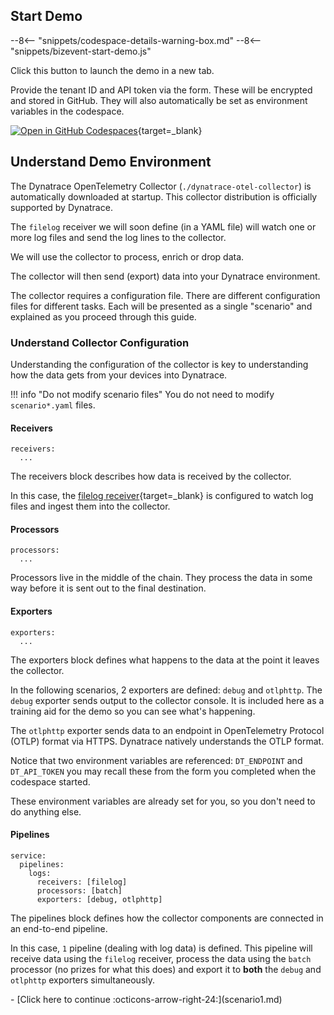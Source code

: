 ## Start Demo

--8<-- "snippets/codespace-details-warning-box.md"
--8<-- "snippets/bizevent-start-demo.js"

Click this button to launch the demo in a new tab.

Provide the tenant ID and API token via the form. These will be encrypted and stored in GitHub. They will also automatically be set as environment variables in the codespace.

[![Open in GitHub Codespaces](https://github.com/codespaces/badge.svg)](https://codespaces.new/dynatrace/demo-opentelemetry-cleanup){target=_blank}

## Understand Demo Environment

The Dynatrace OpenTelemetry Collector (`./dynatrace-otel-collector`) is automatically downloaded at startup. This collector distribution is officially supported by Dynatrace.

The `filelog` receiver we will soon define (in a YAML file) will watch one or more log files and send the log lines to the collector.

We will use the collector to process, enrich or drop data.

The collector will then send (export) data into your Dynatrace environment.

The collector requires a configuration file. There are different configuration files for different tasks. Each will be presented as a single "scenario" and explained as you proceed through this guide.

### Understand Collector Configuration

Understanding the configuration of the collector is key to understanding how the data gets from your devices into Dynatrace.

!!! info "Do not modify scenario files"
    You do not need to modify `scenario*.yaml` files.

#### Receivers

```
receivers:
  ...
```

The receivers block describes how data is received by the collector.

In this case, the [filelog receiver](https://github.com/open-telemetry/opentelemetry-collector-contrib/tree/main/receiver/filelogreceiver){target=_blank} is configured to watch log files and ingest them into the collector.

#### Processors

```
processors:
  ...
```

Processors live in the middle of the chain. They process the data in some way before it is sent out to the final destination.

#### Exporters

```
exporters:
  ...
```

The exporters block defines what happens to the data at the point it leaves the collector.

In the following scenarios, 2 exporters are defined: `debug` and `otlphttp`. The `debug` exporter sends output to the collector console. It is included here as a training aid for the demo so you can see what's happening.

The `otlphttp` exporter sends data to an endpoint in OpenTelemetry Protocol (OTLP) format via HTTPS. Dynatrace natively understands the OTLP format.

Notice that two environment variables are referenced: `DT_ENDPOINT` and `DT_API_TOKEN` you may recall these from the form you completed when the codespace started.

These environment variables are already set for you, so you don't need to do anything else.

#### Pipelines

```
service:
  pipelines:
    logs:
      receivers: [filelog]
      processors: [batch]
      exporters: [debug, otlphttp]
```

The pipelines block defines how the collector components are connected in an end-to-end pipeline.

In this case, `1` pipeline (dealing with log data) is defined. This pipeline will receive data using the `filelog` receiver, process the data using the `batch` processor (no prizes for what this does) and export it to **both** the `debug` and `otlphttp` exporters simultaneously.

<div class="grid cards" markdown>
- [Click here to continue :octicons-arrow-right-24:](scenario1.md)
</div>

